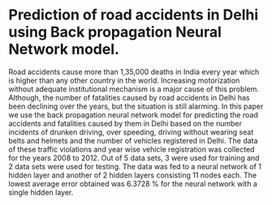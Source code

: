# Prediction of road accidents in Delhi using Back propagation Neural Network model.

 Road accidents cause more than 1,35,000 deaths in India every year which is higher than any other country in the world. Increasing motorization without adequate institutional mechanism is a major cause of this problem. Although, the number of fatalities caused by road accidents in Delhi has been declining over the years, but the situation is still alarming. In this paper we use the back propagation neural network model for predicting the road accidents and fatalities caused by them in Delhi based on the number incidents of drunken driving, over speeding, driving without wearing seat belts and helmets and the number of vehicles registered in Delhi. The data of these traffic violations and year wise vehicle registration was collected for the years 2008 to 2012. Out of 5 data sets, 3 were used for training and 2 data sets were used for testing. The data was fed to a neural network of 1 hidden layer and another of 2 hidden layers consisting 11 nodes each. The lowest average error obtained was 6.3728 % for the neural network with a single hidden layer. 
